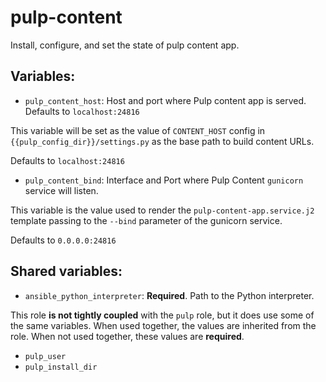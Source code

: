pulp-content
=============

Install, configure, and set the state of pulp content app.

Variables:
----------

* `pulp_content_host`: Host and port where Pulp content app is served. Defaults to `localhost:24816`

This variable will be set as the value of `CONTENT_HOST` config in `{{pulp_config_dir}}/settings.py` as the base path to build content URLs.

Defaults to `localhost:24816`

* `pulp_content_bind`: Interface and Port where Pulp Content `gunicorn` service will listen.

This variable is the value used to render the `pulp-content-app.service.j2` template passing to the `--bind` parameter of the gunicorn service.

Defaults to `0.0.0.0:24816`

Shared variables:
-----------------

* `ansible_python_interpreter`: **Required**. Path to the Python interpreter.

This role **is not tightly coupled** with the `pulp` role, but it does use some of the same
variables. When used together, the values are inherited from the role. When not used together,
these values are **required**.

* `pulp_user`
* `pulp_install_dir`
